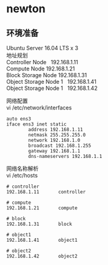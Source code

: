 # newton
## 环境准备
Ubuntu Server 16.04 LTS x 3  
地址规划  
Controller Node   192.168.1.11  
Compute Node    192.168.1.21  
Block Storage Node    192.168.1.31  
Object Storage Node 1   192.168.1.41  
Object Storage Node 1   192.168.1.42  

网络配置  
vi /etc/network/interfaces
```
auto ens3
iface ens3 inet static
        address 192.168.1.11
        netmask 255.255.255.0
        network 192.168.1.0
        broadcast 192.168.1.255
        gateway 192.168.1.1
        dns-nameservers 192.168.1.1
```

网络名称解析  
vi /etc/hosts
```
# controller
192.168.1.11       controller

# compute
192.168.1.21       compute

# block
192.168.1.31       block

# object1
192.168.1.41       object1

# object2
192.168.1.42       object2
```
